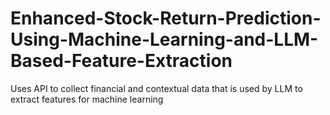 # Enhanced-Stock-Return-Prediction-Using-Machine-Learning-and-LLM-Based-Feature-Extraction
Uses API to collect financial and contextual data that is used by LLM to extract features for machine learning
